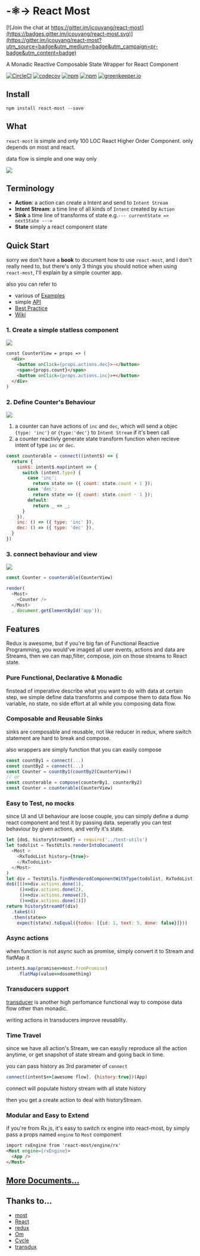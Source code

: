 # -:atom_symbol:-> React Most

[![Join the chat at https://gitter.im/jcouyang/react-most](https://badges.gitter.im/jcouyang/react-most.svg)](https://gitter.im/jcouyang/react-most?utm_source=badge&utm_medium=badge&utm_campaign=pr-badge&utm_content=badge)

A Monadic Reactive Composable State Wrapper for React Component

[![CircleCI](https://circleci.com/gh/reactive-react/react-most.svg?style=svg)](https://circleci.com/gh/reactive-react/react-most)
[![codecov](https://codecov.io/gh/reactive-react/react-most/branch/master/graph/badge.svg)](https://codecov.io/gh/reactive-react/react-most)
[![npm](https://img.shields.io/npm/dm/react-most.svg)](https://www.npmjs.com/package/react-most)
[![npm](https://img.shields.io/npm/v/react-most.svg)](https://www.npmjs.com/package/react-most)
[![greenkeeper.io](https://badges.greenkeeper.io/reactive-react/react-most.svg)](https://greenkeeper.io)

## Install
```
npm install react-most --save
```

## What
`react-most` is simple and only 100 LOC React Higher Order Component. only depends on most and react.

data flow is simple and one way only

![](https://github.com/reactive-react/react-most/wiki/images/react-most-flow.png)

## Terminology
- **Action**: a action can create a Intent and send to `Intent Stream`
- **Intent Stream**: a time line of all kinds of `Intent` created by `Action`
- **Sink** a time line of transforms of state e.g.`--- currentState => nextState --->`
- **State** simply a react component state

## Quick Start

sorry we don't have a **book** to document how to use `react-most`, and I don't really need to, but
there's only 3 things you should notice when using `react-most`, I'll explain by a simple counter app.

also you can refer to 

- various of [Examples](https://github.com/reactive-react/react-most/wiki/examples)
- simple [API](https://github.com/reactive-react/react-most/wiki/api)
- [Best Practice](https://github.com/reactive-react/react-most/wiki/frp-best-practice)
- [Wiki](https://github.com/reactive-react/react-most/wiki)


### 1. Create a simple statless component
![](https://github.com/reactive-react/react-most/wiki/images/view.png)
```html
const CounterView = props => (
  <div>
    <button onClick={props.actions.dec}>-</button>
    <span>{props.count}</span>
    <button onClick={props.actions.inc}>+</button>
  </div>
)
```
### 2. Define Counter's Behaviour
![](https://github.com/reactive-react/react-most/wiki/images/behavior.png)

1. a counter can have actions of `inc` and `dec`, which will send a objec `{type: 'inc'}` or `{type:'dec'}` to `Intent Stream` if it's been call
2. a counter reactivly generate state transform function when recieve intent of type `inc` or `dec`.
```js
const counterable = connect((intent$) => {
  return {
    sink$: intent$.map(intent => {
      switch (intent.type) {
        case 'inc':
          return state => ({ count: state.count + 1 });
        case 'dec':
          return state => ({ count: state.count - 1 });
        default:
          return _ => _;
      }
    }),
    inc: () => ({ type: 'inc' }),
    dec: () => ({ type: 'dec' }),
  }
})
```
### 3. connect behaviour and view
![](https://github.com/reactive-react/react-most/wiki/images/wrap.png)
```js
const Counter = counterable(CounterView)

render(
  <Most>
    <Counter />
  </Most>
  , document.getElementById('app'));
```

## Features

Redux is awesome, but if you're big fan of Functional Reactive Programming, you would've imaged all user events, actions and data are Streams, then we can map,filter, compose, join on those streams to React state.

### Pure Functional, Declarative & Monadic
finstead of imperative describe what you want to do with data at certain step, we simple define data transforms and compose them to data flow. No variable, no state, no side effort at all while you composing data flow.

### Composable and Reusable Sinks
sinks are composable and reusable, not like reducer in redux, where switch statement are hard to break and compose.

also wrappers are simply function that you can easily compose
```js
const countBy1 = connect(...)
const countBy2 = connect(...)
const Counter = countBy1(countBy2(CounterView))
// or
const counterable = compose(counterBy1, counterBy2)
const Counter = counterable(CounterView)
```

### Easy to Test, no mocks
since UI and UI behaviour are loose couple, you can simply define a dump react component and test it by passing data. seperatly you can test behaviour by given actions, and verify it's state.

```js
let {do$, historyStreamOf} = require('../test-utils')
let todolist = TestUtils.renderIntoDocument(
  <Most >
    <RxTodoList history={true}>
    </RxTodoList>
  </Most>
)
let div = TestUtils.findRenderedComponentWithType(todolist, RxTodoList)
do$([()=>div.actions.done(1),
     ()=>div.actions.done(2),
     ()=>div.actions.remove(2),
     ()=>div.actions.done(1)])
return historyStreamOf(div)
  .take$(4)
  .then(state=>
    expect(state).toEqual({todos: [{id: 1, text: 5, done: false}]}))
```

### Async actions
when function is not async such as promise, simply convert it to Stream and flatMap it
```js
intent$.map(promise=>most.fromPromise)
	.flatMap(value=>dosomething)
```

### Transducers support
[transducer](https://github.com/cognitect-labs/transducers-js) is another high perfomance functional way to compose data flow other than monadic.

writing actions in transducers improve reusablity.

### Time Travel
since we have all action's Stream, we can easyliy reproduce all the action anytime, or get snapshot of state stream and going back in time.

you can pass history as 3rd parameter of `connect`
```js
connect(intent$=>[awesome flow], {history:true})(App)
```

connect will populate history stream with all state history

then you get a create action to deal with historyStream.

### Modular and Easy to Extend
if you're from Rx.js, it's easy to switch rx engine into react-most, by simply pass a props named `engine` to `Most` component

```html
import rxEngine from 'react-most/engine/rx'
<Most engine={rxEngine}>
  <App />
</Most>
```

## [More Documents...](https://github.com/jcouyang/react-most/wiki)


## Thanks to...
- [most](https://github.com/cujojs/most)
- [React](http://facebook.github.io/react/)
- [redux](https://github.com/rackt/redux)
- [Om](https://github.com/omcljs/om)
- [Cycle](http://cycle.js.org/)
- [transdux](https://github.com/jcouyang/transdux)
